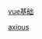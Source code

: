 [vue基础](/%E5%89%8D%E7%AB%AF/Vue.js/vue%E5%9F%BA%E7%A1%80.md)

[axious](/%E5%89%8D%E7%AB%AF/Vue.js/axious.md)

